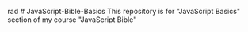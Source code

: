  rad # JavaScript-Bible-Basics
This repository is for "JavaScript Basics" section of my course "JavaScript Bible"
